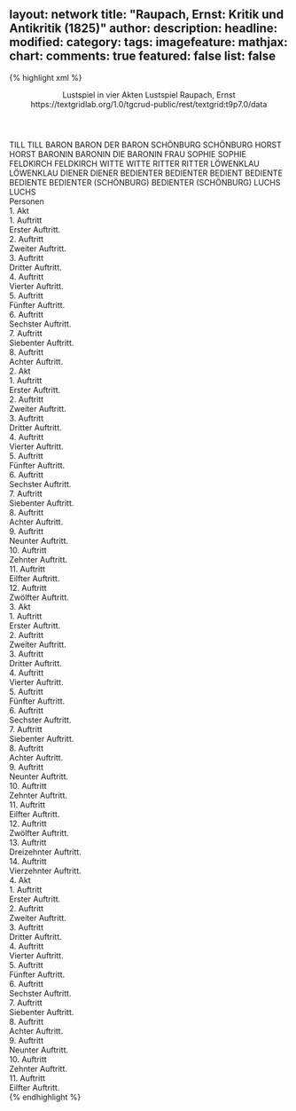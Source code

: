 layout: network
title: "Raupach, Ernst: Kritik und Antikritik (1825)"
author:
description:
headline:
modified:
category:
tags:
imagefeature:
mathjax:
chart:
comments: true
featured: false
list: false
---
{% highlight xml %}
<?xml-model href="https://raw.githubusercontent.com/DLiNa/project/master/rules/lina.rnc"?><?xml-model href="https://raw.githubusercontent.com/DLiNa/project/master/rules/lina.sch"?>
<play xmlns="http://lina.digital">
  <header>
    <title>Kritik und Antikritik</title>
    <subtitle>Lustspiel in vier Akten</subtitle>
    <genretitle>Lustspiel</genretitle>
    <author>Raupach, Ernst</author>
    <date type="print" when="1827"/>
    <date type="premiere" when="1825"/>
    <date type="written"/>
    <source>https://textgridlab.org/1.0/tgcrud-public/rest/textgrid:t9p7.0/data</source>
  </header>
  <personae>
    <character>
      <name>TILL</name>
      <alias xml:id="till">
        <name>TILL</name>
      </alias>
    </character>
    <character>
      <name>BARON</name>
      <alias xml:id="baron">
        <name>BARON</name>
      </alias>
      <alias xml:id="der_baron">
        <name>DER BARON</name>
      </alias>
    </character>
    <character>
      <name>SCHÖNBURG</name>
      <alias xml:id="schönburg">
        <name>SCHÖNBURG</name>
      </alias>
    </character>
    <character>
      <name>HORST</name>
      <alias xml:id="horst">
        <name>HORST</name>
      </alias>
    </character>
    <character>
      <name>BARONIN</name>
      <alias xml:id="baronin">
        <name>BARONIN</name>
      </alias>
      <alias xml:id="die_baronin">
        <name>DIE BARONIN</name>
      </alias>
      <alias xml:id="frau">
        <name>FRAU</name>
      </alias>
    </character>
    <character>
      <name>SOPHIE</name>
      <alias xml:id="sophie">
        <name>SOPHIE</name>
      </alias>
    </character>
    <character>
      <name>FELDKIRCH</name>
      <alias xml:id="feldkirch">
        <name>FELDKIRCH</name>
      </alias>
    </character>
    <character>
      <name>WITTE</name>
      <alias xml:id="witte">
        <name>WITTE</name>
      </alias>
    </character>
    <character>
      <name>RITTER</name>
      <alias xml:id="ritter">
        <name>RITTER</name>
      </alias>
    </character>
    <character>
      <name>LÖWENKLAU</name>
      <alias xml:id="löwenklau">
        <name>LÖWENKLAU</name>
      </alias>
    </character>
    <character>
      <name>DIENER</name>
      <alias xml:id="diener">
        <name>DIENER</name>
      </alias>
    </character>
    <character>
      <name>BEDIENTER</name>
      <alias xml:id="bedienter">
        <name>BEDIENTER</name>
      </alias>
      <alias xml:id="bedient">
        <name>BEDIENT</name>
      </alias>
    </character>
    <character>
      <name>BEDIENTE</name>
      <alias xml:id="bediente">
        <name>BEDIENTE</name>
      </alias>
    </character>
    <character>
      <name>BEDIENTER (SCHÖNBURG)</name>
      <alias xml:id="bedienter_schönburg">
        <name>BEDIENTER (SCHÖNBURG)</name>
      </alias>
    </character>
    <character>
      <name>LUCHS</name>
      <alias xml:id="luchs">
        <name>LUCHS</name>
      </alias>
    </character>
  </personae>
  <text>
    <div>
      <head>Personen</head>
    </div>
    <div>
      <head>1. Akt</head>
      <div>
        <head>1. Auftritt</head>
        <div>
          <head>Erster Auftritt.</head>
          <sp who="#till">
            <amount n="24" unit="speech_acts"/>
            <amount n="622" unit="words"/>
            <amount n="11" unit="lines"/>
            <amount n="3544" unit="chars"/>
          </sp>
          <sp who="#baron">
            <amount n="22" unit="speech_acts"/>
            <amount n="550" unit="words"/>
            <amount n="13" unit="lines"/>
            <amount n="3271" unit="chars"/>
          </sp>
        </div>
      </div>
      <div>
        <head>2. Auftritt</head>
        <div>
          <head>Zweiter Auftritt.</head>
          <sp who="#schönburg">
            <amount n="1" unit="speech_acts"/>
            <amount n="19" unit="words"/>
            <amount n="116" unit="chars"/>
          </sp>
        </div>
      </div>
      <div>
        <head>3. Auftritt</head>
        <div>
          <head>Dritter Auftritt.</head>
          <sp who="#horst">
            <amount n="21" unit="speech_acts"/>
            <amount n="162" unit="words"/>
            <amount n="21" unit="lines"/>
            <amount n="933" unit="chars"/>
          </sp>
          <sp who="#schönburg">
            <amount n="21" unit="speech_acts"/>
            <amount n="655" unit="words"/>
            <amount n="10" unit="lines"/>
            <amount n="3759" unit="chars"/>
          </sp>
        </div>
      </div>
      <div>
        <head>4. Auftritt</head>
        <div>
          <head>Vierter Auftritt.</head>
          <sp who="#baron">
            <amount n="5" unit="speech_acts"/>
            <amount n="96" unit="words"/>
            <amount n="2" unit="lines"/>
            <amount n="502" unit="chars"/>
          </sp>
          <sp who="#horst">
            <amount n="1" unit="speech_acts"/>
            <amount n="10" unit="words"/>
            <amount n="1" unit="lines"/>
            <amount n="51" unit="chars"/>
          </sp>
          <sp who="#schönburg">
            <amount n="5" unit="speech_acts"/>
            <amount n="128" unit="words"/>
            <amount n="2" unit="lines"/>
            <amount n="726" unit="chars"/>
          </sp>
          <sp who="#bedienter_schönburg">
            <amount n="1" unit="speech_acts"/>
            <amount n="9" unit="words"/>
            <amount n="1" unit="lines"/>
            <amount n="40" unit="chars"/>
          </sp>
        </div>
      </div>
      <div>
        <head>5. Auftritt</head>
        <div>
          <head>Fünfter Auftritt.</head>
          <sp who="#baronin">
            <amount n="8" unit="speech_acts"/>
            <amount n="525" unit="words"/>
            <amount n="2" unit="lines"/>
            <amount n="2963" unit="chars"/>
          </sp>
          <sp who="#sophie">
            <amount n="6" unit="speech_acts"/>
            <amount n="127" unit="words"/>
            <amount n="3" unit="lines"/>
            <amount n="686" unit="chars"/>
          </sp>
          <sp who="#bediente">
            <amount n="1" unit="speech_acts"/>
            <amount n="6" unit="words"/>
            <amount n="1" unit="lines"/>
            <amount n="38" unit="chars"/>
          </sp>
        </div>
      </div>
      <div>
        <head>6. Auftritt</head>
        <div>
          <head>Sechster Auftritt.</head>
          <sp who="#feldkirch">
            <amount n="10" unit="speech_acts"/>
            <amount n="372" unit="words"/>
            <amount n="5" unit="lines"/>
            <amount n="2040" unit="chars"/>
          </sp>
          <sp who="#baronin">
            <amount n="9" unit="speech_acts"/>
            <amount n="222" unit="words"/>
            <amount n="5" unit="lines"/>
            <amount n="1184" unit="chars"/>
          </sp>
        </div>
      </div>
      <div>
        <head>7. Auftritt</head>
        <div>
          <head>Siebenter Auftritt.</head>
          <sp who="#sophie">
            <amount n="1" unit="speech_acts"/>
            <amount n="21" unit="words"/>
            <amount n="110" unit="chars"/>
          </sp>
          <sp who="#baronin">
            <amount n="2" unit="speech_acts"/>
            <amount n="24" unit="words"/>
            <amount n="1" unit="lines"/>
            <amount n="142" unit="chars"/>
          </sp>
          <sp who="#feldkirch">
            <amount n="1" unit="speech_acts"/>
            <amount n="13" unit="words"/>
            <amount n="1" unit="lines"/>
            <amount n="66" unit="chars"/>
          </sp>
        </div>
      </div>
      <div>
        <head>8. Auftritt</head>
        <div>
          <head>Achter Auftritt.</head>
          <sp who="#till">
            <amount n="13" unit="speech_acts"/>
            <amount n="397" unit="words"/>
            <amount n="6" unit="lines"/>
            <amount n="2127" unit="chars"/>
          </sp>
          <sp who="#baronin">
            <amount n="13" unit="speech_acts"/>
            <amount n="130" unit="words"/>
            <amount n="11" unit="lines"/>
            <amount n="802" unit="chars"/>
          </sp>
          <sp who="#feldkirch">
            <amount n="12" unit="speech_acts"/>
            <amount n="300" unit="words"/>
            <amount n="8" unit="lines"/>
            <amount n="1658" unit="chars"/>
          </sp>
        </div>
      </div>
    </div>
    <div>
      <head>2. Akt</head>
      <div>
        <head>1. Auftritt</head>
        <div>
          <head>Erster Auftritt.</head>
          <sp who="#sophie">
            <amount n="13" unit="speech_acts"/>
            <amount n="228" unit="words"/>
            <amount n="8" unit="lines"/>
            <amount n="1252" unit="chars"/>
          </sp>
          <sp who="#baronin">
            <amount n="14" unit="speech_acts"/>
            <amount n="253" unit="words"/>
            <amount n="7" unit="lines"/>
            <amount n="1403" unit="chars"/>
          </sp>
          <sp who="#frau">
            <amount n="1" unit="speech_acts"/>
            <amount n="16" unit="words"/>
            <amount n="1" unit="lines"/>
            <amount n="92" unit="chars"/>
          </sp>
          <sp who="#bediente">
            <amount n="2" unit="speech_acts"/>
            <amount n="41" unit="words"/>
            <amount n="1" unit="lines"/>
            <amount n="232" unit="chars"/>
          </sp>
        </div>
      </div>
      <div>
        <head>2. Auftritt</head>
        <div>
          <head>Zweiter Auftritt.</head>
          <sp who="#horst">
            <amount n="17" unit="speech_acts"/>
            <amount n="436" unit="words"/>
            <amount n="8" unit="lines"/>
            <amount n="2619" unit="chars"/>
          </sp>
          <sp who="#baronin">
            <amount n="17" unit="speech_acts"/>
            <amount n="228" unit="words"/>
            <amount n="14" unit="lines"/>
            <amount n="1293" unit="chars"/>
          </sp>
        </div>
      </div>
      <div>
        <head>3. Auftritt</head>
        <div>
          <head>Dritter Auftritt.</head>
          <sp who="#horst">
            <amount n="2" unit="speech_acts"/>
            <amount n="23" unit="words"/>
            <amount n="1" unit="lines"/>
            <amount n="138" unit="chars"/>
          </sp>
          <sp who="#baronin">
            <amount n="2" unit="speech_acts"/>
            <amount n="50" unit="words"/>
            <amount n="1" unit="lines"/>
            <amount n="298" unit="chars"/>
          </sp>
          <sp who="#bediente">
            <amount n="1" unit="speech_acts"/>
            <amount n="34" unit="words"/>
            <amount n="183" unit="chars"/>
          </sp>
        </div>
      </div>
      <div>
        <head>4. Auftritt</head>
        <div>
          <head>Vierter Auftritt.</head>
          <sp who="#feldkirch">
            <amount n="2" unit="speech_acts"/>
            <amount n="8" unit="words"/>
            <amount n="2" unit="lines"/>
            <amount n="39" unit="chars"/>
          </sp>
          <sp who="#baronin">
            <amount n="3" unit="speech_acts"/>
            <amount n="18" unit="words"/>
            <amount n="3" unit="lines"/>
            <amount n="131" unit="chars"/>
          </sp>
          <sp who="#horst">
            <amount n="2" unit="speech_acts"/>
            <amount n="34" unit="words"/>
            <amount n="1" unit="lines"/>
            <amount n="209" unit="chars"/>
          </sp>
          <sp who="#till">
            <amount n="1" unit="speech_acts"/>
            <amount n="22" unit="words"/>
            <amount n="131" unit="chars"/>
          </sp>
        </div>
      </div>
      <div>
        <head>5. Auftritt</head>
        <div>
          <head>Fünfter Auftritt.</head>
          <sp who="#baronin">
            <amount n="16" unit="speech_acts"/>
            <amount n="285" unit="words"/>
            <amount n="11" unit="lines"/>
            <amount n="1628" unit="chars"/>
          </sp>
          <sp who="#feldkirch">
            <amount n="14" unit="speech_acts"/>
            <amount n="477" unit="words"/>
            <amount n="5" unit="lines"/>
            <amount n="2642" unit="chars"/>
          </sp>
          <sp who="#till">
            <amount n="4" unit="speech_acts"/>
            <amount n="65" unit="words"/>
            <amount n="3" unit="lines"/>
            <amount n="346" unit="chars"/>
          </sp>
        </div>
      </div>
      <div>
        <head>6. Auftritt</head>
        <div>
          <head>Sechster Auftritt.</head>
          <sp who="#till">
            <amount n="5" unit="speech_acts"/>
            <amount n="47" unit="words"/>
            <amount n="5" unit="lines"/>
            <amount n="257" unit="chars"/>
          </sp>
          <sp who="#baronin">
            <amount n="6" unit="speech_acts"/>
            <amount n="72" unit="words"/>
            <amount n="6" unit="lines"/>
            <amount n="384" unit="chars"/>
          </sp>
          <sp who="#bedient">
            <amount n="1" unit="speech_acts"/>
            <amount n="2" unit="words"/>
            <amount n="1" unit="lines"/>
            <amount n="18" unit="chars"/>
          </sp>
        </div>
      </div>
      <div>
        <head>7. Auftritt</head>
        <div>
          <head>Siebenter Auftritt.</head>
          <sp who="#witte">
            <amount n="13" unit="speech_acts"/>
            <amount n="348" unit="words"/>
            <amount n="7" unit="lines"/>
            <amount n="1963" unit="chars"/>
          </sp>
          <sp who="#baronin">
            <amount n="13" unit="speech_acts"/>
            <amount n="229" unit="words"/>
            <amount n="9" unit="lines"/>
            <amount n="1356" unit="chars"/>
          </sp>
          <sp who="#till">
            <amount n="3" unit="speech_acts"/>
            <amount n="30" unit="words"/>
            <amount n="3" unit="lines"/>
            <amount n="174" unit="chars"/>
          </sp>
        </div>
      </div>
      <div>
        <head>8. Auftritt</head>
        <div>
          <head>Achter Auftritt.</head>
          <sp who="#die_baronin">
            <amount n="1" unit="speech_acts"/>
            <amount n="81" unit="words"/>
            <amount n="424" unit="chars"/>
          </sp>
        </div>
      </div>
      <div>
        <head>9. Auftritt</head>
        <div>
          <head>Neunter Auftritt.</head>
          <sp who="#ritter">
            <amount n="3" unit="speech_acts"/>
            <amount n="168" unit="words"/>
            <amount n="895" unit="chars"/>
          </sp>
          <sp who="#löwenklau">
            <amount n="2" unit="speech_acts"/>
            <amount n="156" unit="words"/>
            <amount n="20" unit="lines"/>
            <amount n="897" unit="chars"/>
          </sp>
        </div>
      </div>
      <div>
        <head>10. Auftritt</head>
        <div>
          <head>Zehnter Auftritt.</head>
          <sp who="#ritter">
            <amount n="2" unit="speech_acts"/>
            <amount n="17" unit="words"/>
            <amount n="2" unit="lines"/>
            <amount n="78" unit="chars"/>
          </sp>
          <sp who="#sophie">
            <amount n="2" unit="speech_acts"/>
            <amount n="7" unit="words"/>
            <amount n="2" unit="lines"/>
            <amount n="44" unit="chars"/>
          </sp>
        </div>
      </div>
      <div>
        <head>11. Auftritt</head>
        <div>
          <head>Eilfter Auftritt.</head>
          <sp who="#ritter">
            <amount n="1" unit="speech_acts"/>
            <amount n="6" unit="words"/>
            <amount n="1" unit="lines"/>
            <amount n="32" unit="chars"/>
          </sp>
          <sp who="#sophie">
            <amount n="6" unit="speech_acts"/>
            <amount n="84" unit="words"/>
            <amount n="4" unit="lines"/>
            <amount n="463" unit="chars"/>
          </sp>
          <sp who="#löwenklau">
            <amount n="6" unit="speech_acts"/>
            <amount n="186" unit="words"/>
            <amount n="26" unit="lines"/>
            <amount n="999" unit="chars"/>
          </sp>
        </div>
      </div>
      <div>
        <head>12. Auftritt</head>
        <div>
          <head>Zwölfter Auftritt.</head>
          <sp who="#ritter">
            <amount n="4" unit="speech_acts"/>
            <amount n="82" unit="words"/>
            <amount n="2" unit="lines"/>
            <amount n="481" unit="chars"/>
          </sp>
          <sp who="#löwenklau">
            <amount n="4" unit="speech_acts"/>
            <amount n="77" unit="words"/>
            <amount n="10" unit="lines"/>
            <amount n="415" unit="chars"/>
          </sp>
        </div>
      </div>
    </div>
    <div>
      <head>3. Akt</head>
      <div>
        <head>1. Auftritt</head>
        <div>
          <head>Erster Auftritt.</head>
          <sp who="#horst">
            <amount n="3" unit="speech_acts"/>
            <amount n="117" unit="words"/>
            <amount n="1" unit="lines"/>
            <amount n="610" unit="chars"/>
          </sp>
          <sp who="#schönburg">
            <amount n="3" unit="speech_acts"/>
            <amount n="177" unit="words"/>
            <amount n="1" unit="lines"/>
            <amount n="1004" unit="chars"/>
          </sp>
        </div>
      </div>
      <div>
        <head>2. Auftritt</head>
        <div>
          <head>Zweiter Auftritt.</head>
          <sp who="#baron">
            <amount n="6" unit="speech_acts"/>
            <amount n="115" unit="words"/>
            <amount n="4" unit="lines"/>
            <amount n="656" unit="chars"/>
          </sp>
          <sp who="#schönburg">
            <amount n="5" unit="speech_acts"/>
            <amount n="176" unit="words"/>
            <amount n="2" unit="lines"/>
            <amount n="1038" unit="chars"/>
          </sp>
          <sp who="#horst">
            <amount n="4" unit="speech_acts"/>
            <amount n="45" unit="words"/>
            <amount n="3" unit="lines"/>
            <amount n="240" unit="chars"/>
          </sp>
          <sp who="#schönburg #horst">
            <amount n="1" unit="speech_acts"/>
            <amount n="2" unit="words"/>
            <amount n="1" unit="lines"/>
            <amount n="17" unit="chars"/>
          </sp>
        </div>
      </div>
      <div>
        <head>3. Auftritt</head>
        <div>
          <head>Dritter Auftritt.</head>
          <sp who="#witte">
            <amount n="5" unit="speech_acts"/>
            <amount n="168" unit="words"/>
            <amount n="2" unit="lines"/>
            <amount n="911" unit="chars"/>
          </sp>
          <sp who="#diener">
            <amount n="4" unit="speech_acts"/>
            <amount n="25" unit="words"/>
            <amount n="4" unit="lines"/>
            <amount n="130" unit="chars"/>
          </sp>
        </div>
      </div>
      <div>
        <head>4. Auftritt</head>
        <div>
          <head>Vierter Auftritt.</head>
          <sp who="#witte">
            <amount n="5" unit="speech_acts"/>
            <amount n="151" unit="words"/>
            <amount n="2" unit="lines"/>
            <amount n="869" unit="chars"/>
          </sp>
          <sp who="#löwenklau">
            <amount n="4" unit="speech_acts"/>
            <amount n="168" unit="words"/>
            <amount n="22" unit="lines"/>
            <amount n="932" unit="chars"/>
          </sp>
        </div>
      </div>
      <div>
        <head>5. Auftritt</head>
        <div>
          <head>Fünfter Auftritt.</head>
          <sp who="#schönburg">
            <amount n="5" unit="speech_acts"/>
            <amount n="177" unit="words"/>
            <amount n="2" unit="lines"/>
            <amount n="1077" unit="chars"/>
          </sp>
          <sp who="#witte">
            <amount n="5" unit="speech_acts"/>
            <amount n="181" unit="words"/>
            <amount n="2" unit="lines"/>
            <amount n="1068" unit="chars"/>
          </sp>
          <sp who="#löwenklau">
            <amount n="2" unit="speech_acts"/>
            <amount n="69" unit="words"/>
            <amount n="9" unit="lines"/>
            <amount n="372" unit="chars"/>
          </sp>
        </div>
      </div>
      <div>
        <head>6. Auftritt</head>
        <div>
          <head>Sechster Auftritt.</head>
          <sp who="#witte">
            <amount n="7" unit="speech_acts"/>
            <amount n="98" unit="words"/>
            <amount n="6" unit="lines"/>
            <amount n="482" unit="chars"/>
          </sp>
          <sp who="#schönburg">
            <amount n="7" unit="speech_acts"/>
            <amount n="222" unit="words"/>
            <amount n="3" unit="lines"/>
            <amount n="1240" unit="chars"/>
          </sp>
        </div>
      </div>
      <div>
        <head>7. Auftritt</head>
        <div>
          <head>Siebenter Auftritt.</head>
          <sp who="#baronin">
            <amount n="12" unit="speech_acts"/>
            <amount n="182" unit="words"/>
            <amount n="7" unit="lines"/>
            <amount n="1050" unit="chars"/>
          </sp>
          <sp who="#sophie">
            <amount n="11" unit="speech_acts"/>
            <amount n="276" unit="words"/>
            <amount n="6" unit="lines"/>
            <amount n="1470" unit="chars"/>
          </sp>
          <sp who="#bedienter">
            <amount n="1" unit="speech_acts"/>
            <amount n="8" unit="words"/>
            <amount n="1" unit="lines"/>
            <amount n="33" unit="chars"/>
          </sp>
        </div>
      </div>
      <div>
        <head>8. Auftritt</head>
        <div>
          <head>Achter Auftritt.</head>
          <sp who="#der_baron">
            <amount n="1" unit="speech_acts"/>
            <amount n="74" unit="words"/>
            <amount n="409" unit="chars"/>
          </sp>
        </div>
      </div>
      <div>
        <head>9. Auftritt</head>
        <div>
          <head>Neunter Auftritt.</head>
          <sp who="#baronin">
            <amount n="17" unit="speech_acts"/>
            <amount n="283" unit="words"/>
            <amount n="10" unit="lines"/>
            <amount n="1613" unit="chars"/>
          </sp>
          <sp who="#baron">
            <amount n="16" unit="speech_acts"/>
            <amount n="403" unit="words"/>
            <amount n="10" unit="lines"/>
            <amount n="2158" unit="chars"/>
          </sp>
        </div>
      </div>
      <div>
        <head>10. Auftritt</head>
        <div>
          <head>Zehnter Auftritt.</head>
          <sp who="#die_baronin">
            <amount n="1" unit="speech_acts"/>
            <amount n="75" unit="words"/>
            <amount n="377" unit="chars"/>
          </sp>
          <sp who="#bediente">
            <amount n="1" unit="speech_acts"/>
            <amount n="3" unit="words"/>
            <amount n="1" unit="lines"/>
            <amount n="23" unit="chars"/>
          </sp>
          <sp who="#baronin">
            <amount n="1" unit="speech_acts"/>
            <amount n="2" unit="words"/>
            <amount n="1" unit="lines"/>
            <amount n="14" unit="chars"/>
          </sp>
        </div>
      </div>
      <div>
        <head>11. Auftritt</head>
        <div>
          <head>Eilfter Auftritt.</head>
          <sp who="#witte">
            <amount n="17" unit="speech_acts"/>
            <amount n="594" unit="words"/>
            <amount n="4" unit="lines"/>
            <amount n="3280" unit="chars"/>
          </sp>
          <sp who="#baronin">
            <amount n="17" unit="speech_acts"/>
            <amount n="123" unit="words"/>
            <amount n="17" unit="lines"/>
            <amount n="683" unit="chars"/>
          </sp>
        </div>
      </div>
      <div>
        <head>12. Auftritt</head>
        <div>
          <head>Zwölfter Auftritt.</head>
          <sp who="#die_baronin">
            <amount n="1" unit="speech_acts"/>
            <amount n="53" unit="words"/>
            <amount n="262" unit="chars"/>
          </sp>
        </div>
      </div>
      <div>
        <head>13. Auftritt</head>
        <div>
          <head>Dreizehnter Auftritt.</head>
          <sp who="#till">
            <amount n="13" unit="speech_acts"/>
            <amount n="208" unit="words"/>
            <amount n="10" unit="lines"/>
            <amount n="1094" unit="chars"/>
          </sp>
          <sp who="#baronin">
            <amount n="12" unit="speech_acts"/>
            <amount n="227" unit="words"/>
            <amount n="8" unit="lines"/>
            <amount n="1271" unit="chars"/>
          </sp>
        </div>
      </div>
      <div>
        <head>14. Auftritt</head>
        <div>
          <head>Vierzehnter Auftritt.</head>
          <sp who="#die_baronin">
            <amount n="1" unit="speech_acts"/>
            <amount n="66" unit="words"/>
            <amount n="376" unit="chars"/>
          </sp>
        </div>
      </div>
    </div>
    <div>
      <head>4. Akt</head>
      <div>
        <head>1. Auftritt</head>
        <div>
          <head>Erster Auftritt.</head>
          <sp who="#luchs">
            <amount n="1" unit="speech_acts"/>
            <amount n="157" unit="words"/>
            <amount n="839" unit="chars"/>
          </sp>
        </div>
      </div>
      <div>
        <head>2. Auftritt</head>
        <div>
          <head>Zweiter Auftritt.</head>
          <sp who="#schönburg">
            <amount n="6" unit="speech_acts"/>
            <amount n="225" unit="words"/>
            <amount n="2" unit="lines"/>
            <amount n="1262" unit="chars"/>
          </sp>
          <sp who="#luchs">
            <amount n="2" unit="speech_acts"/>
            <amount n="10" unit="words"/>
            <amount n="2" unit="lines"/>
            <amount n="51" unit="chars"/>
          </sp>
          <sp who="#horst">
            <amount n="3" unit="speech_acts"/>
            <amount n="40" unit="words"/>
            <amount n="2" unit="lines"/>
            <amount n="191" unit="chars"/>
          </sp>
        </div>
      </div>
      <div>
        <head>3. Auftritt</head>
        <div>
          <head>Dritter Auftritt.</head>
          <sp who="#baronin">
            <amount n="9" unit="speech_acts"/>
            <amount n="205" unit="words"/>
            <amount n="5" unit="lines"/>
            <amount n="1107" unit="chars"/>
          </sp>
          <sp who="#sophie">
            <amount n="8" unit="speech_acts"/>
            <amount n="175" unit="words"/>
            <amount n="5" unit="lines"/>
            <amount n="887" unit="chars"/>
          </sp>
        </div>
      </div>
      <div>
        <head>4. Auftritt</head>
        <div>
          <head>Vierter Auftritt.</head>
          <sp who="#horst">
            <amount n="13" unit="speech_acts"/>
            <amount n="222" unit="words"/>
            <amount n="9" unit="lines"/>
            <amount n="1299" unit="chars"/>
          </sp>
          <sp who="#baronin">
            <amount n="12" unit="speech_acts"/>
            <amount n="82" unit="words"/>
            <amount n="12" unit="lines"/>
            <amount n="478" unit="chars"/>
          </sp>
        </div>
      </div>
      <div>
        <head>5. Auftritt</head>
        <div>
          <head>Fünfter Auftritt.</head>
          <sp who="#baronin">
            <amount n="17" unit="speech_acts"/>
            <amount n="482" unit="words"/>
            <amount n="10" unit="lines"/>
            <amount n="2747" unit="chars"/>
          </sp>
          <sp who="#sophie">
            <amount n="9" unit="speech_acts"/>
            <amount n="121" unit="words"/>
            <amount n="6" unit="lines"/>
            <amount n="621" unit="chars"/>
          </sp>
          <sp who="#löwenklau">
            <amount n="13" unit="speech_acts"/>
            <amount n="192" unit="words"/>
            <amount n="28" unit="lines"/>
            <amount n="1105" unit="chars"/>
          </sp>
          <sp who="#ritter">
            <amount n="11" unit="speech_acts"/>
            <amount n="314" unit="words"/>
            <amount n="5" unit="lines"/>
            <amount n="1786" unit="chars"/>
          </sp>
        </div>
      </div>
      <div>
        <head>6. Auftritt</head>
        <div>
          <head>Sechster Auftritt.</head>
          <sp who="#sophie">
            <amount n="2" unit="speech_acts"/>
            <amount n="25" unit="words"/>
            <amount n="1" unit="lines"/>
            <amount n="132" unit="chars"/>
          </sp>
          <sp who="#till">
            <amount n="4" unit="speech_acts"/>
            <amount n="84" unit="words"/>
            <amount n="1" unit="lines"/>
            <amount n="484" unit="chars"/>
          </sp>
          <sp who="#baronin">
            <amount n="4" unit="speech_acts"/>
            <amount n="84" unit="words"/>
            <amount n="2" unit="lines"/>
            <amount n="475" unit="chars"/>
          </sp>
        </div>
      </div>
      <div>
        <head>7. Auftritt</head>
        <div>
          <head>Siebenter Auftritt.</head>
          <sp who="#sophie">
            <amount n="2" unit="speech_acts"/>
            <amount n="32" unit="words"/>
            <amount n="1" unit="lines"/>
            <amount n="165" unit="chars"/>
          </sp>
          <sp who="#baronin">
            <amount n="1" unit="speech_acts"/>
            <amount n="51" unit="words"/>
            <amount n="283" unit="chars"/>
          </sp>
        </div>
      </div>
      <div>
        <head>8. Auftritt</head>
        <div>
          <head>Achter Auftritt.</head>
          <sp who="#sophie">
            <amount n="6" unit="speech_acts"/>
            <amount n="61" unit="words"/>
            <amount n="4" unit="lines"/>
            <amount n="334" unit="chars"/>
          </sp>
          <sp who="#baron">
            <amount n="11" unit="speech_acts"/>
            <amount n="147" unit="words"/>
            <amount n="9" unit="lines"/>
            <amount n="782" unit="chars"/>
          </sp>
          <sp who="#baronin">
            <amount n="12" unit="speech_acts"/>
            <amount n="372" unit="words"/>
            <amount n="4" unit="lines"/>
            <amount n="2228" unit="chars"/>
          </sp>
        </div>
      </div>
      <div>
        <head>9. Auftritt</head>
        <div>
          <head>Neunter Auftritt.</head>
          <sp who="#baron">
            <amount n="4" unit="speech_acts"/>
            <amount n="52" unit="words"/>
            <amount n="3" unit="lines"/>
            <amount n="280" unit="chars"/>
          </sp>
          <sp who="#baronin">
            <amount n="3" unit="speech_acts"/>
            <amount n="48" unit="words"/>
            <amount n="2" unit="lines"/>
            <amount n="281" unit="chars"/>
          </sp>
        </div>
      </div>
      <div>
        <head>10. Auftritt</head>
        <div>
          <head>Zehnter Auftritt.</head>
          <sp who="#baronin">
            <amount n="6" unit="speech_acts"/>
            <amount n="105" unit="words"/>
            <amount n="3" unit="lines"/>
            <amount n="615" unit="chars"/>
          </sp>
          <sp who="#schönburg">
            <amount n="6" unit="speech_acts"/>
            <amount n="67" unit="words"/>
            <amount n="5" unit="lines"/>
            <amount n="361" unit="chars"/>
          </sp>
          <sp who="#horst">
            <amount n="4" unit="speech_acts"/>
            <amount n="34" unit="words"/>
            <amount n="4" unit="lines"/>
            <amount n="193" unit="chars"/>
          </sp>
          <sp who="#baron">
            <amount n="3" unit="speech_acts"/>
            <amount n="47" unit="words"/>
            <amount n="2" unit="lines"/>
            <amount n="284" unit="chars"/>
          </sp>
          <sp who="#sophie">
            <amount n="1" unit="speech_acts"/>
            <amount n="9" unit="words"/>
            <amount n="1" unit="lines"/>
            <amount n="43" unit="chars"/>
          </sp>
          <sp who="#till">
            <amount n="3" unit="speech_acts"/>
            <amount n="66" unit="words"/>
            <amount n="2" unit="lines"/>
            <amount n="397" unit="chars"/>
          </sp>
        </div>
      </div>
      <div>
        <head>11. Auftritt</head>
        <div>
          <head>Eilfter Auftritt.</head>
          <sp who="#löwenklau">
            <amount n="5" unit="speech_acts"/>
            <amount n="93" unit="words"/>
            <amount n="13" unit="lines"/>
            <amount n="523" unit="chars"/>
          </sp>
          <sp who="#ritter">
            <amount n="1" unit="speech_acts"/>
          </sp>
          <sp who="#baronin">
            <amount n="2" unit="speech_acts"/>
            <amount n="14" unit="words"/>
            <amount n="2" unit="lines"/>
            <amount n="76" unit="chars"/>
          </sp>
          <sp who="#schönburg">
            <amount n="3" unit="speech_acts"/>
            <amount n="59" unit="words"/>
            <amount n="2" unit="lines"/>
            <amount n="306" unit="chars"/>
          </sp>
          <sp who="#horst">
            <amount n="1" unit="speech_acts"/>
            <amount n="6" unit="words"/>
            <amount n="1" unit="lines"/>
            <amount n="35" unit="chars"/>
          </sp>
          <sp who="#till">
            <amount n="1" unit="speech_acts"/>
            <amount n="9" unit="words"/>
            <amount n="1" unit="lines"/>
            <amount n="53" unit="chars"/>
          </sp>
          <sp who="#sophie">
            <amount n="2" unit="speech_acts"/>
            <amount n="25" unit="words"/>
            <amount n="2" unit="lines"/>
            <amount n="129" unit="chars"/>
          </sp>
        </div>
      </div>
    </div>
  </text>
</play>
{% endhighlight %}